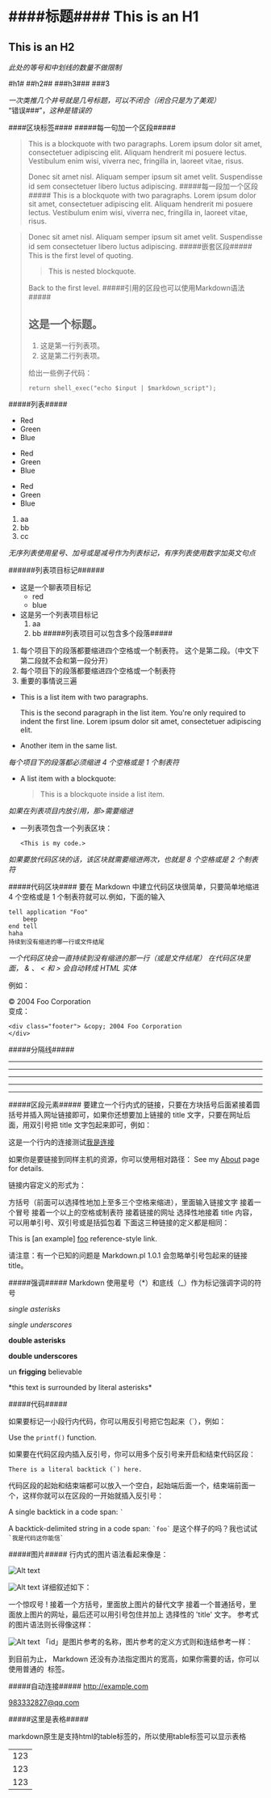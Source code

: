 ####标题####
This is an H1
========
This is an H2
--------------
*此处的等号和中划线的数量不做限制*

#h1#
##h2##
###h3###
###3

*一次类推几个井号就是几号标题，可以不闭合（闭合只是为了美观）*   
“错误###”，*这种是错误的*

####区块标签####
#####每一句加一个区段#####
> This is a blockquote with two paragraphs. Lorem ipsum dolor sit amet,
> consectetuer adipiscing elit. Aliquam hendrerit mi posuere lectus.
> Vestibulum enim wisi, viverra nec, fringilla in, laoreet vitae, risus.
> 
> Donec sit amet nisl. Aliquam semper ipsum sit amet velit. Suspendisse
> id sem consectetuer libero luctus adipiscing.
#####每一段加一个区段#####
> This is a blockquote with two paragraphs. Lorem ipsum dolor sit amet,
consectetuer adipiscing elit. Aliquam hendrerit mi posuere lectus.
Vestibulum enim wisi, viverra nec, fringilla in, laoreet vitae, risus.

> Donec sit amet nisl. Aliquam semper ipsum sit amet velit. Suspendisse
id sem consectetuer libero luctus adipiscing.
#####嵌套区段#####
> This is the first level of quoting.
>
> > This is nested blockquote.
>
> Back to the first level.
#####引用的区段也可以使用Markdown语法#####
> ## 这是一个标题。
> 
> 1.   这是第一行列表项。
> 2.   这是第二行列表项。
> 
> 给出一些例子代码：
>    
>     return shell_exec("echo $input | $markdown_script");

#####列表#####
*   Red
*   Green
*   Blue

+   Red
+   Green
+   Blue

-   Red
-   Green
-   Blue

1. aa
2. bb
3. cc

*无序列表使用星号、加号或是减号作为列表标记，有序列表使用数字加英文句点*

######列表项目标记######
*	这是一个聊表项目标记
	* red
	* blue
*	这是另一个列表项目标记
	1. aa
	2. bb
#####列表项目可以包含多个段落#####
1.	每个项目下的段落都要缩进四个空格或一个制表符。
	这个是第二段。（中文下第二段就不会和第一段分开）
2.	每个项目下的段落都要缩进四个空格或一个制表符
3.	重要的事情说三遍

*   This is a list item with two paragraphs.

    This is the second paragraph in the list item. You're
only required to indent the first line. Lorem ipsum dolor
sit amet, consectetuer adipiscing elit.

*   Another item in the same list.

*每个项目下的段落都必须缩进 4 个空格或是 1 个制表符*

*   A list item with a blockquote:

    > This is a blockquote
    > inside a list item.

*如果在列表项目内放引用，那>需要缩进*

*   一列表项包含一个列表区块：

		<This is my code.>

*如果要放代码区块的话，该区块就需要缩进两次，也就是 8 个空格或是 2 个制表符*

#####代码区块####
要在 Markdown 中建立代码区块很简单，只要简单地缩进 4 个空格或是 1 个制表符就可以.例如，下面的输入

    tell application "Foo"
        beep
    end tell
    haha
    持续到没有缩进的哪一行或文件结尾		
*一个代码区块会一直持续到没有缩进的那一行（或是文件结尾）*
*在代码区块里面， & 、 < 和 > 会自动转成 HTML 实体*

例如：
	<div class="footer">&copy; 2004 Foo Corporation</div>
变成：
	<pre><code>&lt;div class="footer"&gt;
		&amp;copy; 2004 Foo Corporation
    &lt;/div&gt;</code></pre>

#####分隔线#####
* * *
***
****
---
-----

#####区段元素#####
要建立一个行内式的链接，只要在方块括号后面紧接着圆括号并插入网址链接即可，如果你还想要加上链接的 title 文字，只要在网址后面，用双引号把 title 文字包起来即可，例如：

这是一个行内的连接测试[我是连接](http://www.baidu.com "这是提示信息")

如果你是要链接到同样主机的资源，你可以使用相对路径：
See my [About](/about/) page for details.

链接内容定义的形式为：

方括号（前面可以选择性地加上至多三个空格来缩进），里面输入链接文字
接着一个冒号
接着一个以上的空格或制表符
接着链接的网址
选择性地接着 title 内容，可以用单引号、双引号或是括弧包着
下面这三种链接的定义都是相同：

This is [an example] [foo] reference-style link.

[foo]: http://example.com/  "Optional Title Here"
[foo]: http://example.com/  'Optional Title Here'
[foo]: http://example.com/  (Optional Title Here)

请注意：有一个已知的问题是 Markdown.pl 1.0.1 会忽略单引号包起来的链接 title。

#####强调#####
Markdown 使用星号（*）和底线（_）作为标记强调字词的符号

*single asterisks*

_single underscores_

**double asterisks**

__double underscores__

un **frigging** believable

\*this text is surrounded by literal asterisks\*

#####代码#####

如果要标记一小段行内代码，你可以用反引号把它包起来（`），例如：

Use the `printf()` function.

如果要在代码区段内插入反引号，你可以用多个反引号来开启和结束代码区段：

``There is a literal backtick (`) here.``

代码区段的起始和结束端都可以放入一个空白，起始端后面一个，结束端前面一个，这样你就可以在区段的一开始就插入反引号：

A single backtick in a code span: `` ` ``

A backtick-delimited string in a code span: `` `foo` ``
是这个样子的吗？我也试试 `` `我是代码这你能信` ``

#####图片#####
行内式的图片语法看起来像是：

![Alt text](http://www.16sucai.com/uploadfile/2013/0616/20130616030823418.png)

![Alt text](http://www.16sucai.com/uploadfile/2013/0616/20130616030823418.png "路飞")
详细叙述如下：

一个惊叹号 !
接着一个方括号，里面放上图片的替代文字
接着一个普通括号，里面放上图片的网址，最后还可以用引号包住并加上 选择性的 'title' 文字。
参考式的图片语法则长得像这样：

![Alt text][lf]
「id」是图片参考的名称，图片参考的定义方式则和连结参考一样：

[lf]: http://www.16sucai.com/uploadfile/2013/0616/20130616030823418.png  "蒙奇迪路飞"
到目前为止， Markdown 还没有办法指定图片的宽高，如果你需要的话，你可以使用普通的 <img> 标签。

#####自动连接#####
<http://example.com>

<983332827@qq.com>

#####这里是表格#####

markdown原生是支持html的table标签的，所以使用table标签可以显示表格
<table>
	<tr>
		<td>123</td>
	</tr>
	<tr>
		<td>123</td>
	</tr>
	<tr>
		<td>123</td>
	</tr>
</table>


